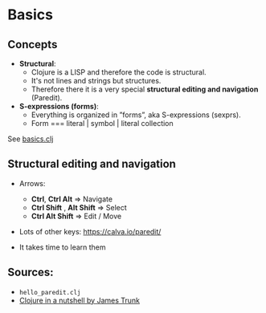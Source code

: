 # Basics

## Concepts

- **Structural**:
  - Clojure is a LISP and therefore the code is structural.
  - It's not lines and strings but structures.
  - Therefore there it is a very special **structural editing and navigation** (Paredit).
- **S-expressions (forms)**:
  - Everything is organized in ”forms”, aka S-expressions (sexprs).
  - Form === literal | symbol | literal collection

See [basics.clj](/basics/basics.clj)

## Structural editing and navigation

- Arrows:

  - **Ctrl**, **Ctrl Alt** => Navigate
  - **Ctrl Shift** , **Alt Shift** => Select
  - **Ctrl Alt Shift** => Edit / Move

- Lots of other keys: https://calva.io/paredit/
- It takes time to learn them

## Sources:

- `hello_paredit.clj`
- [Clojure in a nutshell by James Trunk](https://youtu.be/C-kF25fWTO8)
